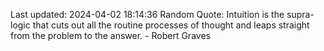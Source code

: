 Last updated: 2024-04-02 18:14:36
Random Quote: Intuition is the supra-logic that cuts out all the routine processes of thought and leaps straight from the problem to the answer. - Robert Graves